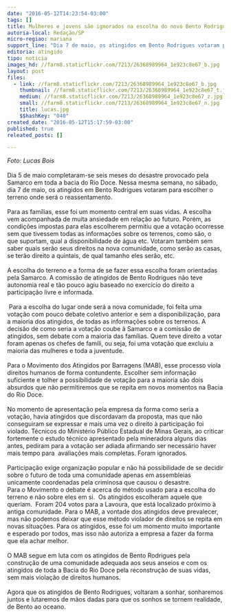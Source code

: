 ```yaml
---
date: "2016-05-12T14:23:54-03:00"
tags: []
title: Mulheres e jovens são ignorados na escolha do novo Bento Rodrigues
autoria-local: Redação/SP
micro-regiao: mariana
support_line: "Dia 7 de maio, os atingidos em Bento Rodrigues votaram para escolher o terreno onde será o reassentamento."
editoria: atingido
tipo: noticia
images_hd: //farm8.staticflickr.com/7213/26368989964_1e923c8e67_b.jpg
layout: post
files:
  - link: //farm8.staticflickr.com/7213/26368989964_1e923c8e67_b.jpg
    thumbnail: //farm8.staticflickr.com/7213/26368989964_1e923c8e67_t.jpg
    medium: //farm8.staticflickr.com/7213/26368989964_1e923c8e67_z.jpg
    small: //farm8.staticflickr.com/7213/26368989964_1e923c8e67_n.jpg
    title: lucas.jpg
    $$hashKey: "040"
created_date: "2016-05-12T15:17:59-03:00"
published: true
releated_posts: []

---
```

<div><em>Foto: Lucas Bois</em></div>

<div>&nbsp;</div>

<div id="ecxyui_3_16_0_ym19_1_1462996117951_7311">Dia 5 de maio completaram-se seis meses do desastre provocado pela Samarco em toda a bacia do Rio Doce. Nessa mesma semana, no s&aacute;bado, dia 7 de maio, os atingidos em Bento Rodrigues votaram para escolher o terreno onde ser&aacute; o reassentamento.</div>

<div>&nbsp;</div>

<div id="ecxyui_3_16_0_ym19_1_1462996117951_7312">Para as fam&iacute;lias, esse foi um momento central em suas vidas. A escolha vem acompanhada de muita ansiedade em rela&ccedil;&atilde;o ao futuro. Por&eacute;m, as condi&ccedil;&otilde;es impostas para elas escolherem permitiu que a vota&ccedil;&atilde;o ocorresse sem que tivessem todas as informa&ccedil;&otilde;es sobre os terrenos, como s&atilde;o, o que suportam, qual a disponibilidade de &aacute;gua etc. Votaram tamb&eacute;m sem saber quais ser&atilde;o seus direitos na nova comunidade, como ser&atilde;o as casas, se ter&atilde;o direito a quintais, de qual tamanho eles ser&atilde;o, etc.</div>

<div>&nbsp;</div>

<div id="ecxyui_3_16_0_ym19_1_1462996117951_7313">A escolha do terreno e a forma de se fazer essa escolha foram orientadas pela Samarco. A comiss&atilde;o de atingidos de Bento Rodrigues n&atilde;o teve autonomia real e t&atilde;o pouco agiu baseado no exerc&iacute;cio do direito a participa&ccedil;&atilde;o livre e informada.</div>

<div id="ecxyui_3_16_0_ym19_1_1462996117951_7313">&nbsp;</div>

<div id="ecxyui_3_16_0_ym19_1_1462996117951_7314">&nbsp;Para a escolha do lugar onde ser&aacute; a nova comunidade, foi feita uma vota&ccedil;&atilde;o com pouco debate coletivo anterior e sem a disponibiliza&ccedil;&atilde;o, para a maioria dos atingidos, de todas as informa&ccedil;&otilde;es sobre os terrenos. A decis&atilde;o de como seria a vota&ccedil;&atilde;o coube &agrave; Samarco e a comiss&atilde;o de atingidos, sem debate com a maioria das fam&iacute;lias. Quem teve direito a votar foram apenas os chefes de fam&iacute;li, ou seja, foi uma vota&ccedil;&atilde;o que excluiu a maioria das mulheres e toda a juventude.</div>

<div id="ecxyui_3_16_0_ym19_1_1462996117951_7314">&nbsp;</div>

<div id="ecxyui_3_16_0_ym19_1_1462996117951_7315">Para o Movimento dos Atingidos por Barragens (MAB), esse processo viola direitos humanos de forma contundente. Escolher sem informa&ccedil;&atilde;o suficiente e tolher a possibilidade de vota&ccedil;&atilde;o para a maioria s&atilde;o dois absurdos que n&atilde;o permitiremos que se repita em novos momentos na Bacia do Rio Doce.</div>

<div>&nbsp;</div>

<div id="ecxyui_3_16_0_ym19_1_1462996117951_7316">No momento de apresenta&ccedil;&atilde;o pela empresa da forma como seria a vota&ccedil;&atilde;o, havia atingidos que discordavam da proposta, mas que n&atilde;o conseguiram se expressar e mais uma vez o direito &agrave; participa&ccedil;&atilde;o foi violado. T&eacute;cnicos do Minist&eacute;rio P&uacute;blico Estadual de Minas Gerais, ao criticar fortemente o estudo t&eacute;cnico apresentado pela mineradora alguns dias antes, pediram para a vota&ccedil;&atilde;o ser adiada afirmando ser necess&aacute;rio haver mais tempo para &nbsp;avalia&ccedil;&otilde;es mais completas. Foram ignorados.</div>

<div>&nbsp;</div>

<div>Participa&ccedil;&atilde;o exige organiza&ccedil;&atilde;o popular e n&atilde;o h&aacute; possibilidade de se decidir sobre o futuro de toda uma comunidade apenas em assembleias unicamente coordenadas pela criminosa que causou o desastre.</div>

<div id="ecxyui_3_16_0_ym19_1_1462996117951_7319">Para o Movimento o debate &eacute; acerca do m&eacute;todo usado para a escolha do terreno e n&atilde;o sobre eles em si.&nbsp; Os atingidos escolheram aquele que queriam. &nbsp;Foram 204 votos para a Lavoura, que est&aacute; localizado pr&oacute;ximo &agrave; antiga comunidade. Para o MAB, a vontade dos atingidos deve prevalecer, mas n&atilde;o podemos deixar que esse m&eacute;todo violador de direitos se repita em novas situa&ccedil;&otilde;es. Para os atingidos, esse foi um momento muito importante e esperado por todos, mas isso n&atilde;o autoriza a empresa a fazer da forma que ela achar melhor.</div>

<div id="ecxyui_3_16_0_ym19_1_1462996117951_7319">&nbsp;</div>

<div id="ecxyui_3_16_0_ym19_1_1462996117951_7320">O MAB segue em luta com os atingidos de Bento Rodrigues pela constru&ccedil;&atilde;o de uma comunidade adequada aos seus anseios e com os atingidos de toda a Bacia do Rio Doce pela reconstru&ccedil;&atilde;o de suas vidas, sem mais viola&ccedil;&atilde;o de direitos humanos.</div>

<div id="ecxyui_3_16_0_ym19_1_1462996117951_7320">&nbsp;</div>

<div dir="ltr" id="ecxyui_3_16_0_ym19_1_1462996117951_7321">Agora que os atingidos de Bento Rodrigues, voltaram a sonhar, sonharemos juntos e lutaremos de m&atilde;os dadas para que os sonhos se tornem realidade, de Bento ao oceano.</div>
